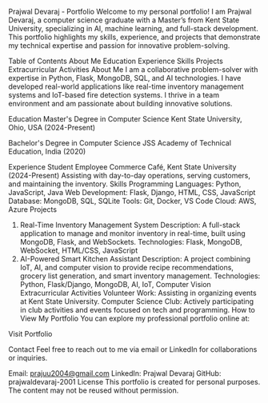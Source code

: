 Prajwal Devaraj - Portfolio
Welcome to my personal portfolio! I am Prajwal Devaraj, a computer science graduate with a Master’s from Kent State University, specializing in AI, machine learning, and full-stack development. This portfolio highlights my skills, experience, and projects that demonstrate my technical expertise and passion for innovative problem-solving.

Table of Contents
About Me
Education
Experience
Skills
Projects
Extracurricular Activities
About Me
I am a collaborative problem-solver with expertise in Python, Flask, MongoDB, SQL, and AI technologies. I have developed real-world applications like real-time inventory management systems and IoT-based fire detection systems. I thrive in a team environment and am passionate about building innovative solutions.

Education
Master's Degree in Computer Science
Kent State University, Ohio, USA (2024-Present)

Bachelor's Degree in Computer Science
JSS Academy of Technical Education, India (2020)

Experience
Student Employee
Commerce Café, Kent State University (2024-Present)
Assisting with day-to-day operations, serving customers, and maintaining the inventory.
Skills
Programming Languages: Python, JavaScript, Java
Web Development: Flask, Django, HTML, CSS, JavaScript
Database: MongoDB, SQL, SQLite
Tools: Git, Docker, VS Code
Cloud: AWS, Azure
Projects
1. Real-Time Inventory Management System
Description: A full-stack application to manage and monitor inventory in real-time, built using MongoDB, Flask, and WebSockets.
Technologies: Flask, MongoDB, WebSocket, HTML/CSS, JavaScript
2. AI-Powered Smart Kitchen Assistant
Description: A project combining IoT, AI, and computer vision to provide recipe recommendations, grocery list generation, and smart inventory management.
Technologies: Python, Flask/Django, MongoDB, AI, IoT, Computer Vision
Extracurricular Activities
Volunteer Work: Assisting in organizing events at Kent State University.
Computer Science Club: Actively participating in club activities and events focused on tech and programming.
How to View My Portfolio
You can explore my professional portfolio online at:

Visit Portfolio

Contact
Feel free to reach out to me via email or LinkedIn for collaborations or inquiries.

Email: prajuu2004@gmail.com
LinkedIn: Prajwal Devaraj
GitHub: prajwaldevaraj-2001
License
This portfolio is created for personal purposes. The content may not be reused without permission.
